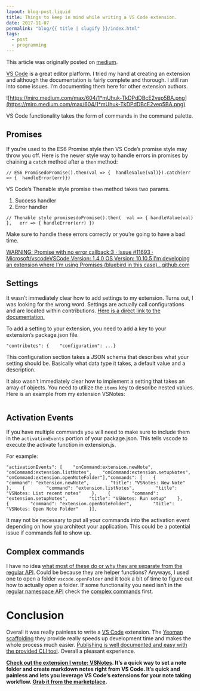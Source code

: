 ```yaml
---
layout: blog-post.liquid
title: Things to keep in mind while writing a VS Code extension.
date: 2017-11-07
permalink: "blog/{{ title | slugify }}/index.html"
tags:
  - post
  - programming
---
```


This article was originally posted on [medium](https://medium.com/patrickleenyc/things-to-keep-in-mind-while-writing-a-vs-code-extension-9f2a3369b799).

[VS Code](https://code.visualstudio.com/) is a great editor platform. I tried my hand at creating an extension
and although the documentation is fairly complete and thorough. I still
ran into some issues. I’m documenting them here for other extension
authors.

![https://miro.medium.com/max/604/1*mUhuk-TkDPdDBcE2vep5BA.png](https://miro.medium.com/max/604/1*mUhuk-TkDPdDBcE2vep5BA.png)

VS Code functionality takes the form of commands in the command palette.

## Promises

If you’re used to the ES6 Promise style then VS Code’s promise style may
throw you off. Here is the newer style way to handle errors in promises
by chaining a `catch` method after a `then` method:

```
// ES6 PromisedoPromise().then(val => {  handleValue(val)}).catch(err => {  handleError(err)})
```

VS Code’s Thenable style promise `then` method takes two params.

1. Success handler
2. Error handler

```
// Thenable style promisesdoPromise().then(  val => { handleValue(val) },   err => { handleError(err) })
```

Make sure to handle these errors correctly or you’re going to have a bad time.

[WARNING: Promise with no error callback:3 · Issue #11693 · Microsoft/vscodeVSCode Version: 1.4.0 OS Version: 10.10.5 I'm developing an extension where I'm using Promises (bluebird in this case)…github.com](https://github.com/Microsoft/vscode/issues/11693?source=post_page-----9f2a3369b799----------------------)

## Settings

It wasn’t immediately clear how to add settings to my extension. Turns
out, I was looking for the wrong word. Settings are actually call
configurations and are located within contributions. [Here is a direct link to the documentation.](https://code.visualstudio.com/docs/extensionAPI/extension-points#_contributesconfiguration)

To add a setting to your extension, you need to add a key to your extension’s package.json file.

```
"contributes": {    "configuration": ...}
```

This configuration section takes a JSON schema that describes what your
setting should be. Basically what data type it takes, a default value
and a description.

It also wasn’t immediately clear how to implement a setting that takes an array of objects. You need to utilize the `items` key to describe nested values. Here is an example from my extension VSNotes:

```

```

## Activation Events

If you have multiple commands you will need to make sure to include them in the `activationEvents` portion of your package.json. This tells vscode to execute the activate function in extension.js.

For example:

```
"activationEvents": [    "onCommand:extension.newNote",    "onCommand:extension.listNotes",    "onCommand:extension.setupNotes",    "onCommand:extension.openNoteFolder"],"commands": [    {        "command": "extension.newNote",        "title": "VSNotes: New Note"    },    {        "command": "extension.listNotes",        "title": "VSNotes: List recent notes"    },    {        "command": "extension.setupNotes",        "title": "VSNotes: Run setup"    },    {        "command": "extension.openNoteFolder",        "title": "VSNotes: Open Note Folder"    }],
```

It may not be necessary to put all your commands into the activation event depending on how you architect your application. This could be a
potential issue if commands fail to show up.

## Complex commands

I have no idea [what most of these do or why they are separate from the regular API](https://code.visualstudio.com/docs/extensionAPI/vscode-api-commands). Could be because they are helper functions? Anyways, I used one to open a folder `vscode.openFolder` and it took a bit of time to figure out how to actually open a folder. If some functionality you need isn’t in the [regular namespace API](https://code.visualstudio.com/docs/extensionAPI/vscode-api) check the [complex commands](https://code.visualstudio.com/docs/extensionAPI/vscode-api-commands) first.

# Conclusion

Overall it was really painless to write a [VS Code](https://code.visualstudio.com/) extension. The [Yeoman scaffolding](https://code.visualstudio.com/docs/extensions/yocode) they provide really speeds up development time and makes the whole process much easier. [Publishing is well documented and easy with the provided CLI tool](https://code.visualstudio.com/docs/extensions/publish-extension). Overall a pleasant experience.

**[Check out the extension I wrote: VSNotes](https://github.com/patleeman/VSNotes). It’s a quick way to set a note folder and create markdown notes right
from VS Code. It’s quick and painless and lets you leverage VS Code’s
extensions for your note taking workflow. [Grab it from the marketplace](https://marketplace.visualstudio.com/items?itemName=patricklee.vsnotes).**
